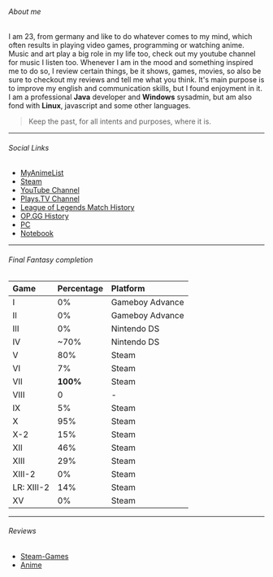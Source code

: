 ###### [](#header-6) About me
I am 23, from germany and like to do whatever comes to my mind, which often results in playing video games, programming or watching anime.
Music and art play a big role in my life too, check out my youtube channel for music I listen too.
Whenever I am in the mood and something inspired me to do so, I review certain things, be it shows, games, movies, so also be sure to checkout my reviews and tell me what you think. It's main purpose is to improve my english and communication skills, but I found enjoyment in it.
I am a professional **Java** developer and **Windows** sysadmin, but am also fond with **Linux**, javascript and some other languages.

> Keep the past, for all intents and purposes, where it is.

* * *
###### [](#header-6) Social Links

* [MyAnimeList](https://animelist.net/animelist/HitaYuutsu)
* [Steam](http://steamcommunity.com/id/HitagiYuutsu/)
* [YouTube Channel](https://www.youtube.com/channel/UCouNAYJIwPJYA1eEI8NQFPg)
* [Plays.TV Channel](https://plays.tv/u/Hitagi_Yuutsu)
* [League of Legends Match History](https://matchhistory.euw.leagueoflegends.com/de/#match*history/EUW1/25718609)
* [OP.GG History](http://euw.op.gg/summoner/userName=Y%C3%BAutsu)
* [PC](https://pcpartpicker.com/user/Yuutsu/saved/#view=RDrsJx)
* [Notebook](https://msi.com/Laptop/GE72VR*6RF*Apache*Pro.html)

* * *

###### [](#header-6) Final Fantasy completion 

| Game       | Percentage        | Platform |
|:-------------|:------------------|:------|
| I           | 0% | Gameboy Advance  |
| II | 0%   | Gameboy Advance  |
| III           | 0%      | Nintendo DS   |
| IV           | ~70% | Nintendo DS  |
| V             |          80%         |   Steam    |
| VI             |          7%        |   Steam    |
| VII             |          **100%**         |   Steam    |
| VIII             |          0        |   -   |
| IX             |          5%         |   Steam    |
| X             |          95%         |   Steam    |
| X-2             |          15%         |   Steam    |
| XII             |          46%         |   Steam    |
| XIII             |          29%         |   Steam    |
| XIII-2             |          0%         |   Steam    |
| LR: XIII-2             |          14%         |   Steam    |
| XV             |          0%         |   Steam    |

* * *

###### [](#header-6) Reviews
* [Steam-Games](http://steamcommunity.com/id/HitagiYuutsu/recommended/)
* [Anime](https://myanimelist.net/profile/HitaYuutsu/reviews)
